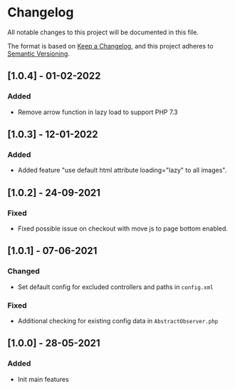 # Changelog
All notable changes to this project will be documented in this file.

The format is based on [Keep a Changelog](https://keepachangelog.com/en/1.0.0/),
and this project adheres to [Semantic Versioning](https://semver.org/spec/v2.0.0.html).

## [1.0.4] - 01-02-2022
### Added
- Remove arrow function in lazy load to support PHP 7.3

## [1.0.3] - 12-01-2022
### Added
- Added feature "use default html attribute loading="lazy" to all images".

## [1.0.2] - 24-09-2021
### Fixed
- Fixed possible issue on checkout with move js to page bottom enabled.

## [1.0.1] - 07-06-2021
### Changed
- Set default config for excluded controllers and paths in `config.xml`

### Fixed
- Additional checking for existing config data in `AbstractObserver.php`

## [1.0.0] - 28-05-2021
### Added
- Init main features

